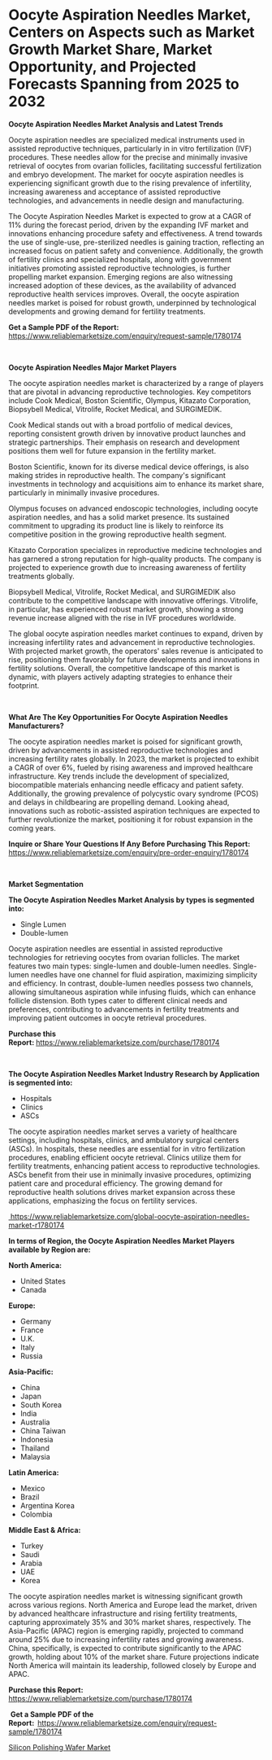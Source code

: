<p><h1>Oocyte Aspiration Needles Market, Centers on Aspects such as Market Growth Market Share, Market Opportunity, and Projected Forecasts Spanning from 2025 to 2032</h1></p><p><strong>Oocyte Aspiration Needles Market Analysis and Latest Trends</strong></p>
<p><p>Oocyte aspiration needles are specialized medical instruments used in assisted reproductive techniques, particularly in in vitro fertilization (IVF) procedures. These needles allow for the precise and minimally invasive retrieval of oocytes from ovarian follicles, facilitating successful fertilization and embryo development. The market for oocyte aspiration needles is experiencing significant growth due to the rising prevalence of infertility, increasing awareness and acceptance of assisted reproductive technologies, and advancements in needle design and manufacturing.</p><p>The Oocyte Aspiration Needles Market is expected to grow at a CAGR of 11% during the forecast period, driven by the expanding IVF market and innovations enhancing procedure safety and effectiveness. A trend towards the use of single-use, pre-sterilized needles is gaining traction, reflecting an increased focus on patient safety and convenience. Additionally, the growth of fertility clinics and specialized hospitals, along with government initiatives promoting assisted reproductive technologies, is further propelling market expansion. Emerging regions are also witnessing increased adoption of these devices, as the availability of advanced reproductive health services improves. Overall, the oocyte aspiration needles market is poised for robust growth, underpinned by technological developments and growing demand for fertility treatments.</p></p>
<p><strong>Get a Sample PDF of the Report:&nbsp;</strong> <a href="https://www.reliablemarketsize.com/enquiry/request-sample/1780174?utm_campaign=2444&utm_medium=2&utm_source=Github&utm_content=ia&utm_term=25032025&utm_id=oocyte-aspiration-needles">https://www.reliablemarketsize.com/enquiry/request-sample/1780174</a></p>
<p>&nbsp;</p>
<p><strong>Oocyte Aspiration Needles Major Market Players</strong></p>
<p><p>The oocyte aspiration needles market is characterized by a range of players that are pivotal in advancing reproductive technologies. Key competitors include Cook Medical, Boston Scientific, Olympus, Kitazato Corporation, Biopsybell Medical, Vitrolife, Rocket Medical, and SURGIMEDIK. </p><p>Cook Medical stands out with a broad portfolio of medical devices, reporting consistent growth driven by innovative product launches and strategic partnerships. Their emphasis on research and development positions them well for future expansion in the fertility market.</p><p>Boston Scientific, known for its diverse medical device offerings, is also making strides in reproductive health. The company's significant investments in technology and acquisitions aim to enhance its market share, particularly in minimally invasive procedures.</p><p>Olympus focuses on advanced endoscopic technologies, including oocyte aspiration needles, and has a solid market presence. Its sustained commitment to upgrading its product line is likely to reinforce its competitive position in the growing reproductive health segment.</p><p>Kitazato Corporation specializes in reproductive medicine technologies and has garnered a strong reputation for high-quality products. The company is projected to experience growth due to increasing awareness of fertility treatments globally.</p><p>Biopsybell Medical, Vitrolife, Rocket Medical, and SURGIMEDIK also contribute to the competitive landscape with innovative offerings. Vitrolife, in particular, has experienced robust market growth, showing a strong revenue increase aligned with the rise in IVF procedures worldwide.</p><p>The global oocyte aspiration needles market continues to expand, driven by increasing infertility rates and advancement in reproductive technologies. With projected market growth, the operators' sales revenue is anticipated to rise, positioning them favorably for future developments and innovations in fertility solutions. Overall, the competitive landscape of this market is dynamic, with players actively adapting strategies to enhance their footprint.</p></p>
<p>&nbsp;</p>
<p><strong>What Are The Key Opportunities For Oocyte Aspiration Needles Manufacturers?</strong></p>
<p><p>The oocyte aspiration needles market is poised for significant growth, driven by advancements in assisted reproductive technologies and increasing fertility rates globally. In 2023, the market is projected to exhibit a CAGR of over 6%, fueled by rising awareness and improved healthcare infrastructure. Key trends include the development of specialized, biocompatible materials enhancing needle efficacy and patient safety. Additionally, the growing prevalence of polycystic ovary syndrome (PCOS) and delays in childbearing are propelling demand. Looking ahead, innovations such as robotic-assisted aspiration techniques are expected to further revolutionize the market, positioning it for robust expansion in the coming years.</p></p>
<p><strong>Inquire or Share Your Questions If Any Before Purchasing This Report:</strong> <a href="https://www.reliablemarketsize.com/enquiry/pre-order-enquiry/1780174?utm_campaign=2444&utm_medium=2&utm_source=Github&utm_content=ia&utm_term=25032025&utm_id=oocyte-aspiration-needles">https://www.reliablemarketsize.com/enquiry/pre-order-enquiry/1780174</a></p>
<p>&nbsp;</p>
<p><strong>Market Segmentation</strong></p>
<p><strong>The Oocyte Aspiration Needles Market Analysis by types is segmented into:</strong></p>
<p><ul><li>Single Lumen</li><li>Double-lumen</li></ul></p>
<p><p>Oocyte aspiration needles are essential in assisted reproductive technologies for retrieving oocytes from ovarian follicles. The market features two main types: single-lumen and double-lumen needles. Single-lumen needles have one channel for fluid aspiration, maximizing simplicity and efficiency. In contrast, double-lumen needles possess two channels, allowing simultaneous aspiration while infusing fluids, which can enhance follicle distension. Both types cater to different clinical needs and preferences, contributing to advancements in fertility treatments and improving patient outcomes in oocyte retrieval procedures.</p></p>
<p><strong>Purchase this Report:&nbsp;</strong><a href="https://www.reliablemarketsize.com/purchase/1780174?utm_campaign=2444&utm_medium=2&utm_source=Github&utm_content=ia&utm_term=25032025&utm_id=oocyte-aspiration-needles">https://www.reliablemarketsize.com/purchase/1780174</a></p>
<p>&nbsp;</p>
<p><strong>The Oocyte Aspiration Needles Market Industry Research by Application is segmented into:</strong></p>
<p><ul><li>Hospitals</li><li>Clinics</li><li>ASCs</li></ul></p>
<p><p>The oocyte aspiration needles market serves a variety of healthcare settings, including hospitals, clinics, and ambulatory surgical centers (ASCs). In hospitals, these needles are essential for in vitro fertilization procedures, enabling efficient oocyte retrieval. Clinics utilize them for fertility treatments, enhancing patient access to reproductive technologies. ASCs benefit from their use in minimally invasive procedures, optimizing patient care and procedural efficiency. The growing demand for reproductive health solutions drives market expansion across these applications, emphasizing the focus on fertility services.</p></p>
<p><a href="https://www.reliablemarketsize.com/global-oocyte-aspiration-needles-market-r1780174?utm_campaign=2444&utm_medium=2&utm_source=Github&utm_content=ia&utm_term=25032025&utm_id=oocyte-aspiration-needles">&nbsp;https://www.reliablemarketsize.com/global-oocyte-aspiration-needles-market-r1780174</a></p>
<p><strong>In terms of Region, the Oocyte Aspiration Needles Market Players available by Region are:</strong></p>
<p>
    <p> <strong> North America: </strong>
        <ul>
            <li>United States</li>
            <li>Canada</li>
        </ul>
        </p> 
    <p> <strong> Europe: </strong>
        <ul>
            <li>Germany</li>
            <li>France</li>
            <li>U.K.</li>
            <li>Italy</li>
            <li>Russia</li>
        </ul>
        </p> 
    <p> <strong> Asia-Pacific: </strong>
        <ul>
            <li>China</li>
            <li>Japan</li>
            <li>South Korea</li>
            <li>India</li>
            <li>Australia</li>
            <li>China Taiwan</li>
            <li>Indonesia</li>
            <li>Thailand</li>
            <li>Malaysia</li>
        </ul>
        </p> 
    <p> <strong> Latin America: </strong>
        <ul>
            <li>Mexico</li>
            <li>Brazil</li>
            <li>Argentina Korea</li>
            <li>Colombia</li>
        </ul>
        </p> 
    <p> <strong> Middle East & Africa: </strong>
        <ul>
            <li>Turkey</li>
            <li>Saudi</li>
            <li>Arabia</li>
            <li>UAE</li>
            <li>Korea</li>
        </ul>
    </p>
    </p>
<p><p>The oocyte aspiration needles market is witnessing significant growth across various regions. North America and Europe lead the market, driven by advanced healthcare infrastructure and rising fertility treatments, capturing approximately 35% and 30% market shares, respectively. The Asia-Pacific (APAC) region is emerging rapidly, projected to command around 25% due to increasing infertility rates and growing awareness. China, specifically, is expected to contribute significantly to the APAC growth, holding about 10% of the market share. Future projections indicate North America will maintain its leadership, followed closely by Europe and APAC.</p></p>
<p><strong>Purchase this Report: </strong><a href="https://www.reliablemarketsize.com/purchase/1780174?utm_campaign=2444&utm_medium=2&utm_source=Github&utm_content=ia&utm_term=25032025&utm_id=oocyte-aspiration-needles">https://www.reliablemarketsize.com/purchase/1780174</a></p>
<p>&nbsp;<strong>Get a Sample PDF of the Report:&nbsp;&nbsp;</strong><a href="https://www.reliablemarketsize.com/enquiry/request-sample/1780174?utm_campaign=2444&utm_medium=2&utm_source=Github&utm_content=ia&utm_term=25032025&utm_id=oocyte-aspiration-needles">https://www.reliablemarketsize.com/enquiry/request-sample/1780174</a></p>
<p><strong></strong></p>
<p><p><a href="https://github.com/SanjidaMahmud54/Market-Research-Report-List-2/blob/main/silicon-polishing-wafer-market.md?utm_campaign=2444&utm_medium=2&utm_source=Github&utm_content=ia&utm_term=25032025&utm_id=oocyte-aspiration-needles">Silicon Polishing Wafer Market</a></p></p>